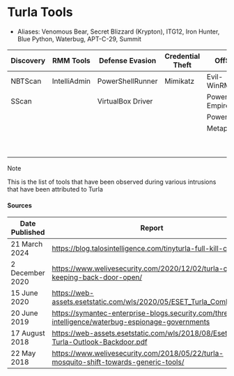 # Turla Tools
- Aliases: Venomous Bear, Secret Blizzard (Krypton), ITG12, Iron Hunter, Blue Python, Waterbug, APT-C-29, Summit	

| Discovery | RMM Tools | Defense Evasion | Credential Theft | OffSec | Networking | LOLBAS | Exfiltration |
|---|---|---|---|---|---|---|---|
| NBTScan | IntelliAdmin | PowerShellRunner | Mimikatz | Evil-WinRM | Chisel | PsExec | Dropbox |
| SScan | | VirtualBox Driver | | PowerShell Empire | | | OneDrive |
| | | | | PowerSploit | | | 4Shared |
| | | | | Metapsloit | | | Gmail |
| | | | | | | | GMX |
| | | | | | | | VFEmail |


> [!NOTE]
> This is the list of tools that have been observed during various intrusions that have been attributed to Turla

#### Sources
| Date Published | Report |
|---|---|
| 21 March 2024 | https://blog.talosintelligence.com/tinyturla-full-kill-chain/ |
| 2 December 2020 | https://www.welivesecurity.com/2020/12/02/turla-crutch-keeping-back-door-open/ |
| 15 June 2020 | https://web-assets.esetstatic.com/wls/2020/05/ESET_Turla_ComRAT.pdf |
| 20 June 2019 | https://symantec-enterprise-blogs.security.com/threat-intelligence/waterbug-espionage-governments |
| 17 August 2018 | https://web-assets.esetstatic.com/wls/2018/08/Eset-Turla-Outlook-Backdoor.pdf |
| 22 May 2018 | https://www.welivesecurity.com/2018/05/22/turla-mosquito-shift-towards-generic-tools/ |
